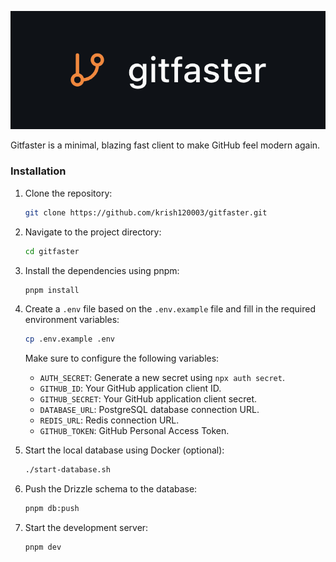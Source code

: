 ![Gitfaster](./public/project-logo.png)

Gitfaster is a minimal, blazing fast client to make GitHub feel modern again.

### Installation

1.  Clone the repository:

    ```sh
    git clone https://github.com/krish120003/gitfaster.git
    ```

2.  Navigate to the project directory:

    ```sh
    cd gitfaster
    ```

3.  Install the dependencies using pnpm:

    ```sh
    pnpm install
    ```

4.  Create a `.env` file based on the `.env.example` file and fill in the required environment variables:

    ```sh
    cp .env.example .env
    ```

    Make sure to configure the following variables:

    - `AUTH_SECRET`: Generate a new secret using `npx auth secret`.
    - `GITHUB_ID`: Your GitHub application client ID.
    - `GITHUB_SECRET`: Your GitHub application client secret.
    - `DATABASE_URL`: PostgreSQL database connection URL.
    - `REDIS_URL`: Redis connection URL.
    - `GITHUB_TOKEN`: GitHub Personal Access Token.

5.  Start the local database using Docker (optional):

    ```sh
    ./start-database.sh
    ```

6.  Push the Drizzle schema to the database:

    ```sh
    pnpm db:push
    ```

7.  Start the development server:

    ```sh
    pnpm dev
    ```
